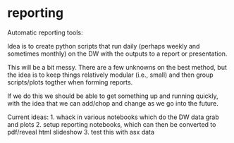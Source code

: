 reporting
=========

Automatic reporting tools:

Idea is to create python scripts that run daily (perhaps weekly and sometimes monthly) on the DW with the outputs
to a report or presentation.

This will be a bit messy.  There are a few unknowns on the best method, but the idea is to keep things relatively
modular (i.e., small) and then group scripts/plots togther when forming reports.

If we do this we should be able to get something up and running quickly, with the idea that we can add/chop and change
as we go into the future.

Current ideas: 1. whack in various notebooks which do the DW data grab and plots
               2. setup reporting notebooks, which can then be converted to pdf/reveal html slideshow
               3. test this with asx data
               


